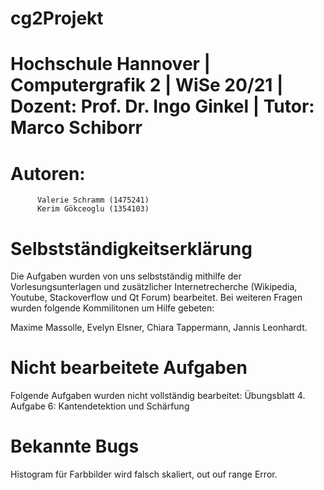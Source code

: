 # cg2Projekt

# Hochschule Hannover | Computergrafik 2 | WiSe 20/21 | Dozent: Prof. Dr. Ingo Ginkel | Tutor: Marco Schiborr


# Autoren: 
		  Valerie Schramm (1475241)
		  Kerim Gökceoglu (1354103) 
		  
		  
		  
# Selbstständigkeitserklärung

Die Aufgaben wurden von uns selbstständig mithilfe der Vorlesungsunterlagen und zusätzlicher Internetrecherche (Wikipedia, Youtube, Stackoverflow und Qt Forum) bearbeitet. Bei weiteren Fragen wurden folgende Kommilitonen um Hilfe gebeten:

Maxime Massolle, Evelyn Elsner, Chiara Tappermann, Jannis Leonhardt.

# Nicht bearbeitete Aufgaben

Folgende Aufgaben wurden nicht vollständig bearbeitet:
Übungsblatt 4.
    Aufgabe 6: Kantendetektion und Schärfung
    
# Bekannte Bugs
   Histogram für Farbbilder wird falsch skaliert, out ouf range Error.



